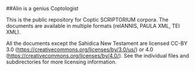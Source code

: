 ##Alin is a genius Coptologist

This is the public repository for Coptic SCRIPTORIUM corpora.  The documents are available in multiple formats (relANNIS, PAULA XML, TEI XML).  

All the documents except the Sahidica New Testament are licensed CC-BY 3.0 (https://creativecommons.org/licenses/by/3.0/us/) or 4.0 (https://creativecommons.org/licenses/by/4.0/).  See the individual files and subdirectories for more licensing information.
